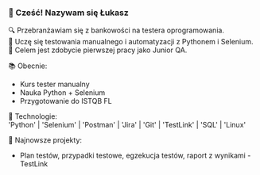 ### 👋 Cześć! Nazywam się Łukasz

🔍 Przebranżawiam się z bankowości na testera oprogramowania.  
🚀 Uczę się testowania manualnego i automatyzacji z Pythonem i Selenium.  
🎯 Celem jest zdobycie pierwszej pracy jako Junior QA.

📚 Obecnie:  
- Kurs tester manualny  
- Nauka Python + Selenium  
- Przygotowanie do ISTQB FL

🧪 Technologie:  
'Python' | 'Selenium' | 'Postman' | 'Jira' | 'Git' | 'TestLink' | 'SQL' | 'Linux'

📌 Najnowsze projekty:
- Plan testów, przypadki testowe, egzekucja testów, raport z wynikami - TestLink


<!--
**lukasz-ujma/lukasz-ujma** is a ✨ _special_ ✨ repository because its `README.md` (this file) appears on your GitHub profile.

Here are some ideas to get you started:

- 🔭 I’m currently working on ...
- 🌱 I’m currently learning ...
- 👯 I’m looking to collaborate on ...
- 🤔 I’m looking for help with ...
- 💬 Ask me about ...
- 📫 How to reach me: ...
- 😄 Pronouns: ...
- ⚡ Fun fact: ...
-->
